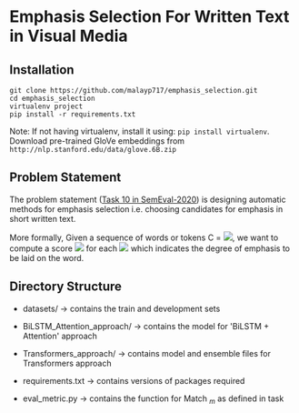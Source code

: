 # Emphasis Selection For Written Text in Visual Media

## Installation
```
git clone https://github.com/malayp717/emphasis_selection.git
cd emphasis_selection
virtualenv project
pip install -r requirements.txt
```

Note: If not having virtualenv, install it using: `pip install virtualenv`.
Download pre-trained GloVe embeddings from `http://nlp.stanford.edu/data/glove.6B.zip`

## Problem Statement
The problem statement ([Task 10 in SemEval-2020](https://competitions.codalab.org/competitions/20815)) is designing automatic methods for emphasis selection i.e. choosing candidates for emphasis in short written text.

More formally,
Given a sequence of words or tokens C = <img src="https://render.githubusercontent.com/render/math?math=\{ x_1, x_2, ..., x_n \}">, we want to compute a score <img src="https://render.githubusercontent.com/render/math?math=S_i"> for each <img src="https://render.githubusercontent.com/render/math?math=x_i"> which indicates the degree of emphasis to be laid on the word.

## Directory Structure
- datasets/ -> contains the train and development sets

- BiLSTM_Attention_approach/ -> contains the model for 'BiLSTM + Attention' approach

- Transformers_approach/ -> contains model and ensemble files for Transformers approach

- requirements.txt -> contains versions of packages required

- eval_metric.py -> contains the function for Match $_{m}$ as defined in task
